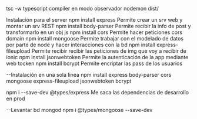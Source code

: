 tsc -w         typescript compiler en modo observador
nodemon dist/

Instalación para el server
npm install express             Permite crear un srv web y montar un srv REST
npm install body-parser         Permite recibir la info de post y transformarlo en un obj js
npm install cors                Permite hacer peticiones cors domain
npm install mongoose            Permite trabajar con el modelado de datos por parte de node y hacer interacciones con la bd
npm install express-fileupload  Permite recibir recibir las peticiones de img que voy a recibir de ionic
npm install jsonwebtoken        Permite la autenticación de la app mediante web tocken
npm install bcrypt              Permite encriptar las pass de los usuarios

--Instalación en una sola línea
npm install express body-parser cors mongoose express-fileupload jsonwebtoken bcrypt

npm i --save-dev @types/express  Me saca las dependencias de desarrollo en prod

--Levantar bd
mongod
npm i @types/mongoose --save-dev